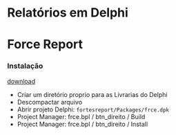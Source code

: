 # Relatórios em Delphi


# Force Report
### Instalação

[download](https://github.com/fortesinformatica/fortesreport-ce)

- Criar um diretório proprio para as Livrarias do Delphi
- Descompactar arquivo 
- Abrir projeto Delphi: `fortesreport/Packages/frce.dpk`
- Project Manager: frce.bpl / btn_direito / Build
- Project Manager: frce.bpl / btn_direito / Install
